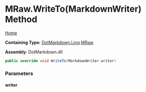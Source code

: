 # MRaw\.WriteTo\(MarkdownWriter\) Method

[Home](../../../../README.md)

**Containing Type**: [DotMarkdown.Linq](../../README.md)\.[MRaw](../README.md)

**Assembly**: DotMarkdown\.dll

```csharp
public override void WriteTo(MarkdownWriter writer)
```

### Parameters

#### writer


